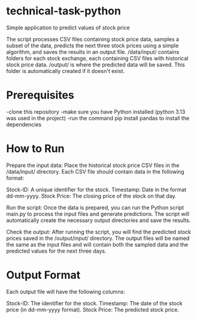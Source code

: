 # technical-task-python
Simple application to predict values of stock price

The script processes CSV files containing stock price data, samples a subset of the data, predicts the next three stock prices using a simple algorithm, and saves the results in an output file.
/data/input/ contains folders for each stock exchange, each containing CSV files with historical stock price data.
/output/ is where the predicted data will be saved. This folder is automatically created if it doesn't exist.

# Prerequisites  
-clone this repository
-make sure you have Python installed (python 3.13 was used in the project)
-run the command pip install pandas to install the dependencies

# How to Run
Prepare the input data: Place the historical stock price CSV files in the /data/input/ directory. Each CSV file should contain data in the following format:

Stock-ID: A unique identifier for the stock.
Timestamp: Date in the format dd-mm-yyyy.
Stock Price: The closing price of the stock on that day.

Run the script: Once the data is prepared, you can run the Python script main.py to process the input files and generate predictions. The script will automatically create the necessary output directories and save the results.

Check the output: After running the script, you will find the predicted stock prices saved in the /output/input/ directory. The output files will be named the same as the input files and will contain both the sampled data and the predicted values for the next three days.

# Output Format
Each output file will have the following columns:

Stock-ID: The identifier for the stock.
Timestamp: The date of the stock price (in dd-mm-yyyy format).
Stock Price: The predicted stock price.
